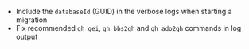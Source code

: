 - Include the `databaseId` (GUID) in the verbose logs when starting a migration
- Fix recommended `gh gei`, `gh bbs2gh` and `gh ado2gh` commands in log output
